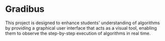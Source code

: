 # Gradibus
This project is designed to enhance students' understanding of algorithms by providing a graphical user interface that acts as a visual tool, enabling them to observe the step-by-step execution of algorithms in real time.
